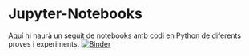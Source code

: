 # Jupyter-Notebooks
Aquí hi haurà un seguit de notebooks amb codi en Python de diferents proves i experiments.
[![Binder](https://mybinder.org/badge_logo.svg)](https://mybinder.org/v2/gh/Mapaor4/Jupyter-Notebooks/tree/main/HEAD)
